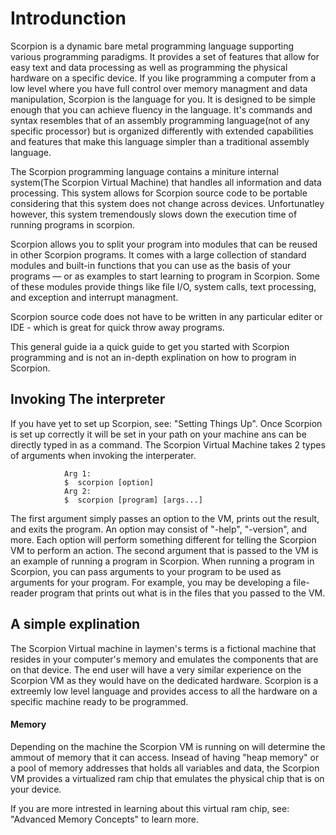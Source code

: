 # Introdunction
Scorpion is a dynamic bare metal programming language supporting various programming paradigms. 
It provides a set of features that allow for easy text and data processing as well as programming the 
physical hardware on a specific device. If you like programming a computer from a low level where you 
have full control over memory managment and data manipulation, Scorpion is the language for you. It is 
designed to be simple enough that you can achieve fluency in the language. It's commands and syntax 
resembles that of an assembly programming language(not of any specific processor) but is organized differently 
with extended capabilities and features that make this language simpler than a traditional assembly language.

The Scorpion programming language contains a miniture internal system(The Scorpion Virtual Machine) that handles 
all information and data processing. This system allows for Scorpion source code to be portable considering that 
this system does not change across devices. Unfortunatley however, this system tremendously slows down the execution 
time of running programs in scorpion.

Scorpion allows you to split your program into modules that can be reused in other Scorpion programs. It comes with a 
large collection of standard modules and built-in functions that you can use as the basis of your programs — or as 
examples to start learning to program in Scorpion. Some of these modules provide things like file I/O, system calls, 
text processing, and exception and interrupt managment.

Scorpion source code does not have to be written in any particular editer or IDE - which is great for quick throw away programs.

This general guide ia a quick guide to get you started with Scorpion programming and is not an in-depth explination on how to 
program in Scorpion.

## Invoking The interpreter
If you have yet to set up Scorpion, see: "Setting Things Up". Once Scorpion is set up correctly it will be set in your path on your 
machine ans can be directly typed in as a command. The Scorpion Virtual Machine takes 2 types of arguments when invoking the interperater.

                Arg 1:
                $  scorpion [option]
                Arg 2:
                $  scorpion [program] [args...]

The first argument simply passes an option to the VM, prints out the result, and exits the program. An option may consist of "-help", 
"-version", and more. Each option will perform something different for telling the Scorpion VM to perform an action. The second argument 
that is passed to the VM is an example of running a program in Scorpion. When running a program in Scorpion, you can pass arguments 
to your program to be used as arguments for your program. For example, you may be developing a file-reader program that prints out what 
is in the files that you passed to the VM.

## A simple explination
The Scorpion Virtual machine in laymen's terms is a fictional machine that resides in your computer's memory and emulates the components 
that are on that device. The end user will have a very similar experience on the Scorpion VM as they would have on the dedicated hardware.
Scorpion is a extreemly low level language and provides access to all the hardware on a specific machine ready to be programmed.

#### Memory
Depending on the machine the Scorpion VM is running on will determine the ammout of memory that it can access. Insead of having "heap memory" 
or a pool of memory addresses that holds all variables and data, the Scorpion VM provides a virtualized ram chip that emulates the physical chip 
that is on your device. 

If you are more intrested in learning about this virtual ram chip, see: "Advanced Memory Concepts" to learn more.

